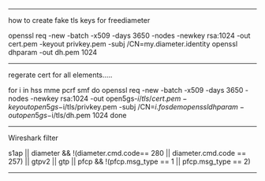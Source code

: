 ---------------
how to create fake tls keys for freediameter

openssl req -new -batch -x509 -days 3650 -nodes -newkey rsa:1024 -out cert.pem -keyout privkey.pem -subj /CN=my.diameter.identity
openssl dhparam -out dh.pem 1024

---------------
regerate cert for all elements.....

for i in hss mme pcrf smf
 do openssl req -new -batch -x509 -days 3650 -nodes -newkey rsa:1024 -out open5gs-$i/tls/cert.pem -keyout open5gs-$i/tls/privkey.pem -subj /CN=$i.fosdem
 openssl dhparam -out open5gs-$i/tls/dh.pem 1024
done

---------------
Wireshark filter

s1ap || diameter && !(diameter.cmd.code== 280 || diameter.cmd.code == 257) || gtpv2 || gtp || pfcp && !(pfcp.msg_type == 1 || pfcp.msg_type == 2)

---------------